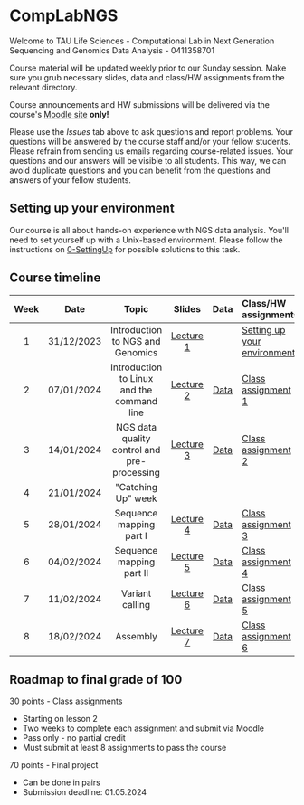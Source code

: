 # CompLabNGS
Welcome to TAU Life Sciences - Computational Lab in Next Generation Sequencing and Genomics Data Analysis - 0411358701

Course material will be updated weekly prior to our Sunday session. Make sure you grub necessary slides, data and class/HW assignments from the relevant directory.

Course announcements and HW submissions will be delivered via the course's [Moodle site](https://moodle.tau.ac.il/course/view.php?id=411358701) **only!**

Please use the *Issues* tab above to ask questions and report problems. Your questions will be answered by the course staff and/or your fellow students. Please refrain from sending us emails regarding course-related issues. Your questions and our answers will be visible to all students. This way, we can avoid duplicate questions and you can benefit from the questions and answers of your fellow students.

## Setting up your environment

Our course is all about hands-on experience with NGS data analysis. You'll need to set yourself up with a Unix-based environment. Please follow the instructions on [0-SettingUp](https://github.com/hadasvolk/CompLabNGS/blob/main/0-SettingUp/SettingUp.md) for possible solutions to this task.

## Course timeline
| Week | Date | Topic | Slides | Data | Class/HW assignments |
|:----:|:----:|:-----:|:------:|:----:|:---------------------|
| 1 | 31/12/2023 | Introduction to NGS and Genomics | [Lecture 1](https://github.com/hadasvolk/CompLabNGS/blob/main/1-IntroToNGS/Lesson1.pdf) | | [Setting up your environment](https://github.com/hadasvolk/CompLabNGS/blob/main/0-SettingUp/SettingUp.md) |
| 2 | 07/01/2024 | Introduction to Linux and the command line | [Lecture 2](https://github.com/hadasvolk/CompLabNGS/blob/main/2-Linux/Lesson2.pdf) | [Data](https://github.com/hadasvolk/CompLabNGS/tree/main/2-Linux/data) | [Class assignment 1](https://github.com/hadasvolk/CompLabNGS/tree/main/2-Linux/hw.md) |
| 3 | 14/01/2024 | NGS data quality control and pre-processing | [Lecture 3](https://github.com/hadasvolk/CompLabNGS/tree/main/3-QC/Lesson3.pdf) | [Data](https://github.com/hadasvolk/CompLabNGS/tree/main/3-QC/data) | [Class assignment 2](https://github.com/hadasvolk/CompLabNGS/tree/main/3-QC/hw.md) |
| 4 | 21/01/2024 | "Catching Up" week |
| 5 | 28/01/2024 | Sequence mapping part I | [Lecture 4](https://github.com/hadasvolk/CompLabNGS/tree/main/4-Mapping1/Lesson4.pdf) | [Data](https://github.com/hadasvolk/CompLabNGS/tree/main/4-Mapping1/data) | [Class assignment 3](https://github.com/hadasvolk/CompLabNGS/tree/main/4-Mapping1/hw.md) |
| 6 | 04/02/2024 | Sequence mapping part II | [Lecture 5](https://github.com/hadasvolk/CompLabNGS/tree/main/5-Mapping2/Lesson5.pdf) | [Data](https://github.com/hadasvolk/CompLabNGS/tree/main/5-Mapping2/data) | [Class assignment 4](https://github.com/hadasvolk/CompLabNGS/tree/main/5-Mapping2/hw.md) |
| 7 | 11/02/2024 | Variant calling | [Lecture 6](https://github.com/hadasvolk/CompLabNGS/tree/main/6-VariantCalling/Lesson6.pdf) | [Data](https://github.com/hadasvolk/CompLabNGS/tree/main/6-VariantCalling/data) | [Class assignment 5](https://github.com/hadasvolk/CompLabNGS/tree/main/6-VariantCalling/hw.md) |
| 8 | 18/02/2024 | Assembly | [Lecture 7](https://github.com/hadasvolk/CompLabNGS/tree/main/7-Assembly/Lesson7.pdf) | [Data](https://github.com/hadasvolk/CompLabNGS/tree/main/7-Assembly/data) | [Class assignment 6](https://github.com/hadasvolk/CompLabNGS/tree/main/7-Assembly/hw.md) |

## Roadmap to final grade of 100
30 points - Class assignments
* Starting on lesson 2
* Two weeks to complete each assignment and submit via Moodle
* Pass only - no partial credit
* Must submit at least 8 assignments to pass the course

70 points - Final project
* Can be done in pairs
* Submission deadline: 01.05.2024

